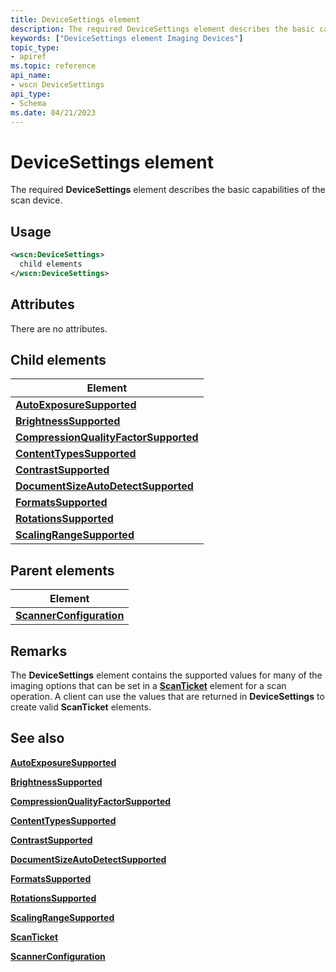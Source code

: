 ```yaml
---
title: DeviceSettings element
description: The required DeviceSettings element describes the basic capabilities of the scan device.
keywords: ["DeviceSettings element Imaging Devices"]
topic_type:
- apiref
ms.topic: reference
api_name:
- wscn DeviceSettings
api_type:
- Schema
ms.date: 04/21/2023
---
```


# DeviceSettings element

The required **DeviceSettings** element describes the basic capabilities of the scan device.

## Usage

```xml
<wscn:DeviceSettings>
  child elements
</wscn:DeviceSettings>
```

## Attributes

There are no attributes.

## Child elements

| Element |
|--|
| [**AutoExposureSupported**](autoexposuresupported.md) |
| [**BrightnessSupported**](brightnesssupported.md) |
| [**CompressionQualityFactorSupported**](compressionqualityfactorsupported.md) |
| [**ContentTypesSupported**](contenttypessupported.md) |
| [**ContrastSupported**](contrastsupported.md) |
| [**DocumentSizeAutoDetectSupported**](documentsizeautodetectsupported.md) |
| [**FormatsSupported**](formatssupported.md) |
| [**RotationsSupported**](rotationssupported.md) |
| [**ScalingRangeSupported**](scalingrangesupported.md) |

## Parent elements

| Element |
|--|
| [**ScannerConfiguration**](scannerconfiguration.md) |

## Remarks

The **DeviceSettings** element contains the supported values for many of the imaging options that can be set in a [**ScanTicket**](scanticket.md) element for a scan operation. A client can use the values that are returned in **DeviceSettings** to create valid **ScanTicket** elements.

## See also

[**AutoExposureSupported**](autoexposuresupported.md)

[**BrightnessSupported**](brightnesssupported.md)

[**CompressionQualityFactorSupported**](compressionqualityfactorsupported.md)

[**ContentTypesSupported**](contenttypessupported.md)

[**ContrastSupported**](contrastsupported.md)

[**DocumentSizeAutoDetectSupported**](documentsizeautodetectsupported.md)

[**FormatsSupported**](formatssupported.md)

[**RotationsSupported**](rotationssupported.md)

[**ScalingRangeSupported**](scalingrangesupported.md)

[**ScanTicket**](scanticket.md)

[**ScannerConfiguration**](scannerconfiguration.md)
